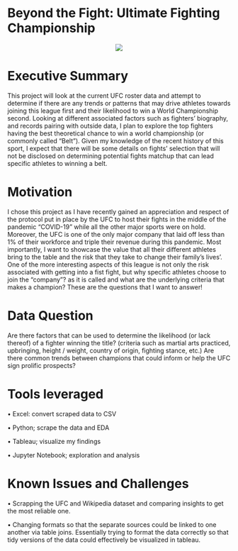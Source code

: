 # Beyond the Fight: Ultimate Fighting Championship  

<p align="center">
  <img src="https://github.com/jbtchampo/Capstone-Project/blob/main/UFC_NewBeltInfoGraphic.jpg">
</p>

# Executive Summary

This project will look at the current UFC roster data and attempt to determine if there are any trends or patterns that may drive athletes towards joining this league first and their likelihood to win a World Championship second. 
Looking at different associated factors such as fighters’ biography, and records pairing with outside data, I plan to explore the top fighters having the best theoretical chance to win a world championship (or commonly called “Belt”). Given my knowledge of the recent history of this sport, I expect that there will be some details on fights’ selection that will not be disclosed on determining potential fights matchup that can lead specific athletes to winning a belt. 

# Motivation

I chose this project as I have recently gained an appreciation and respect of the protocol put in place by the UFC to host their fights in the middle of the pandemic “COVID-19” while all the other major sports were on hold. Moreover, the UFC is one of the only major company that laid off less than 1% of their workforce and triple their revenue during this pandemic. Most importantly, I want to showcase the value that all their different athletes bring to the table and the risk that they take to change their family’s lives’. 
One of the more interesting aspects of this league is not only the risk associated with getting into a fist fight, but why specific athletes choose to join the “company”? as it is called and what are the underlying criteria that makes a champion? These are the questions that I want to answer!


# Data Question

Are there factors that can be used to determine the likelihood (or lack thereof) of a fighter winning the title? (criteria such as martial arts practiced, upbringing, height / weight, country of origin, fighting stance, etc.) Are there common trends between champions that could inform or help the UFC sign prolific prospects? 


# Tools leveraged

•	Excel: convert scraped data to CSV 

•	Python; scrape the data and EDA

•	Tableau; visualize my findings

•	Jupyter Notebook; exploration and analysis



# Known Issues and Challenges

•	Scrapping the UFC and Wikipedia dataset and comparing insights to get the most reliable one. 

•	Changing formats so that the separate sources could be linked to one another via table joins. Essentially trying to format the data correctly so that tidy versions of the data could effectively be visualized in tableau. 

